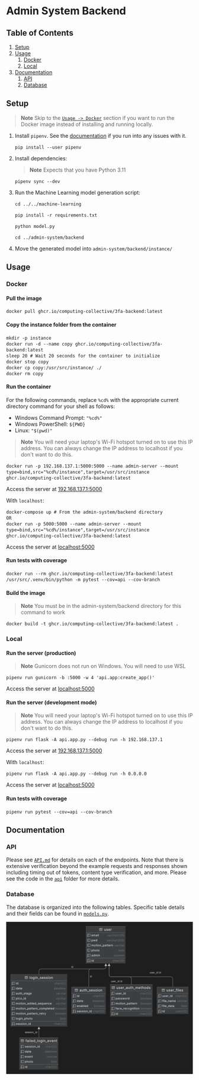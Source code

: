 # Admin System Backend

## Table of Contents
1. [Setup](#setup)
2. [Usage](#usage)
   1. [Docker](#docker)
   2. [Local](#local)
3. [Documentation](#documentation)
   1. [API](#api)
   2. [Database](#database)

## Setup

> **Note**
> Skip to the [`Usage -> Docker`](#docker) section if you want to run the Docker image instead of installing and running locally.

1. Install `pipenv`. See the [documentation](https://pipenv.pypa.io/en/latest/) if you run into any issues with it.
   ```shell
   pip install --user pipenv
   ```

2. Install dependencies:
   > **Note**
   > Expects that you have Python 3.11
    ```shell
    pipenv sync --dev
    ```
3. Run the Machine Learning model generation script:
   ```shell
   cd ../../machine-learning
    ```
    ```shell
   pip install -r requirements.txt
   ```
    ```shell
   python model.py
   ```
   ```shell
   cd ../admin-system/backend
   ```
4. Move the generated model into `admin-system/backend/instance/`   

## Usage

### Docker

#### Pull the image
```shell
docker pull ghcr.io/computing-collective/3fa-backend:latest
```

#### Copy the instance folder from the container
```shell
mkdir -p instance
docker run -d --name copy ghcr.io/computing-collective/3fa-backend:latest
sleep 20 # Wait 20 seconds for the container to initialize
docker stop copy
docker cp copy:/usr/src/instance/ ./
docker rm copy
```

#### Run the container

For the following commands, replace `%cd%` with the appropriate current directory command for your shell as follows:
- Windows Command Prompt: `"%cd%"`
- Windows PowerShell: `${PWD}`
- Linux: `"$(pwd)"`

> **Note**
> You will need your laptop's Wi-Fi hotspot turned on to use this IP address. You can always change the IP address to localhost if you don't want to do this.
```shell
docker run -p 192.168.137.1:5000:5000 --name admin-server --mount type=bind,src="%cd%/instance",target=/usr/src/instance ghcr.io/computing-collective/3fa-backend:latest
```
Access the server at [192.168.137.1:5000](http://192.168.137.1:5000)

With `localhost`:
```shell
docker-compose up # From the admin-system/backend directory
OR
docker run -p 5000:5000 --name admin-server --mount type=bind,src="%cd%/instance",target=/usr/src/instance ghcr.io/computing-collective/3fa-backend:latest
```
Access the server at [localhost:5000](http://localhost:5000)

#### Run tests with coverage
```shell
docker run --rm ghcr.io/computing-collective/3fa-backend:latest /usr/src/.venv/bin/python -m pytest --cov=api --cov-branch
```

#### Build the image
> **Note**
> You must be in the admin-system/backend directory for this command to work
```shell
docker build -t ghcr.io/computing-collective/3fa-backend:latest .
```

### Local

#### Run the server (production)
> **Note**
> Gunicorn does not run on Windows. You will need to use WSL
```shell
pipenv run gunicorn -b :5000 -w 4 'api.app:create_app()'
```
Access the server at [localhost:5000](http://localhost:5000)

#### Run the server (development mode)
> **Note**
> You will need your laptop's Wi-Fi hotspot turned on to use this IP address. You can always change the IP address to localhost if you don't want to do this.
```shell
pipenv run flask -A api.app.py --debug run -h 192.168.137.1
```
Access the server at [192.168.137.1:5000](http://192.168.137.1:5000)


With `localhost`:
```shell
pipenv run flask -A api.app.py --debug run -h 0.0.0.0
```
Access the server at [localhost:5000](http://localhost:5000)

#### Run tests with coverage
```shell
pipenv run pytest --cov=api --cov-branch
```

## Documentation

### API

Please see [`API.md`](API.md) for details on each of the endpoints. Note that there is extensive verification beyond the example requests and responses shown including timing out of tokens, content type verification, and more. Please see the code in the [`api`](api) folder for more details.

### Database

The database is organized into the following tables. Specific table details and their fields can be found in [`models.py`](api/models.py).

![img.png](images/database-diagram.png)
